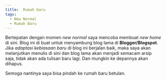 ```yaml
---
title:  Rumah baru
tags:
  - New Normal
  - Rumah Baru
---
```


Bertepatan dengan momen *new normal* saya mencoba membuat *new home* di sini. Blog ini di buat untuk menyambung blog lama di **Blogger/Blogspot**. Jika *adaptasi kebiasaan baru* di blog ini berjalan baik, maka saya akan melanjutkan menulis di sini dan blog lama akan menjadi semacam arsip saja, tidak akan ada tulisan baru lagi. Dan mungkin ke depannya akan dihapus.

<!--more-->

Semoga nantinya saya bisa pindah ke rumah baru betulan.

